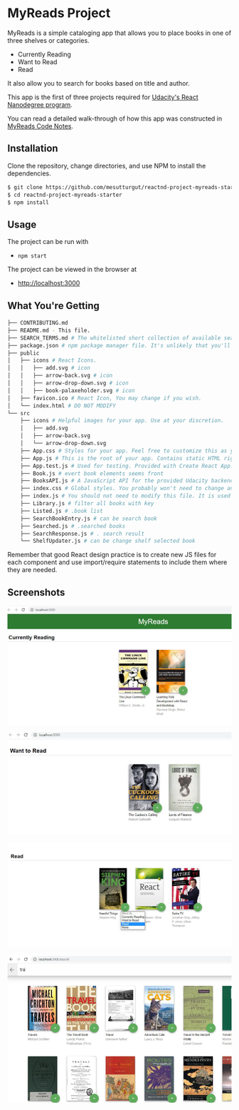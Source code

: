 # MyReads Project

MyReads is a simple cataloging app that allows you to place books in one of three shelves or categories.

- Currently Reading
- Want to Read
- Read

It also allow you to search for books based on title and author.

This app is the first of three projects required for [Udacity's React Nanodegree program](https://www.udacity.com/course/react-nanodegree--nd019).

You can read a detailed walk-through of how this app was constructed in  [MyReads Code Notes](https://github.com/mesutturgut/reactnd-project-myreads-starter).

## Installation

Clone the repository, change directories, and use NPM to install the dependencies.

```bash
$ git clone https://github.com/mesutturgut/reactnd-project-myreads-starter.git
$ cd reactnd-project-myreads-starter
$ npm install
```
## Usage
The project can be run with

- `npm start`

The project can be viewed in the browser at

- [http://localhost:3000](http://localhost:3000)

## What You're Getting
```bash
├── CONTRIBUTING.md
├── README.md - This file.
├── SEARCH_TERMS.md # The whitelisted short collection of available search terms for you to use with your app.
├── package.json # npm package manager file. It's unlikely that you'll need to modify this.
├── public
│   ├── icons # React Icons.
│   │   ├── add.svg # icon
│   │   ├── arrow-back.svg # icon
│   │   ├── arrow-drop-down.svg # icon
│   │   ├── book-palaxeholder.svg # icon
│   ├── favicon.ico # React Icon, You may change if you wish.
│   └── index.html # DO NOT MODIFY
└── src
    ├── icons # Helpful images for your app. Use at your discretion.
    │   ├── add.svg
    │   ├── arrow-back.svg
    │   └── arrow-drop-down.svg
    ├── App.css # Styles for your app. Feel free to customize this as you desire.
    ├── App.js # This is the root of your app. Contains static HTML right now.
    ├── App.test.js # Used for testing. Provided with Create React App. Testing is encouraged, but not required.
    ├── Book.js # evert book elements seems front
    ├── BooksAPI.js # A JavaScript API for the provided Udacity backend. Instructions for the methods are below. 
    ├── index.css # Global styles. You probably won't need to change anything here.
    ├── index.js # You should not need to modify this file. It is used for DOM rendering only.
    ├── Library.js # filter all books with key
    ├── Listed.js # .book list
    ├── SearchBookEntry.js # can be search book 
    ├── Searched.js # .searched books
    ├── SearchResponse.js # . search result
    └── ShelfUpdater.js # can be change shelf selected book  
```

Remember that good React design practice is to create new JS files for each component and use import/require statements to include them where they are needed.

 

## Screenshots
![screenshot1](https://github.com/mesutturgut/reactnd-project-myreads-starter/blob/master/src/docs/myreads.JPG)

![screenshot2](https://github.com/mesutturgut/reactnd-project-myreads-starter/blob/master/src/docs/wanttoread.JPG)

![screenshot3](https://github.com/mesutturgut/reactnd-project-myreads-starter/blob/master/src/docs/moveTo.JPG)

![screenshot4](https://github.com/mesutturgut/reactnd-project-myreads-starter/blob/master/src/docs/search.JPG)

 
